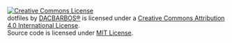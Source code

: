 <a rel="license" href="http://creativecommons.org/licenses/by/4.0/"><img alt="Creative Commons License" style="border-width:0" src="https://i.creativecommons.org/l/by/4.0/88x31.png" /></a><br /><span xmlns:dct="http://purl.org/dc/terms/" property="dct:title">dotfiles</span> by <a xmlns:cc="http://creativecommons.org/ns#" href="https://github.com/dacbarbos/dotfiles" property="cc:attributionName" rel="cc:attributionURL">DACBARBOS®</a> is licensed under a <a rel="license" href="http://creativecommons.org/licenses/by/4.0/">Creative Commons Attribution 4.0 International License</a>.  
Source code is licensed under [MIT License](./LICENSE.txt).
